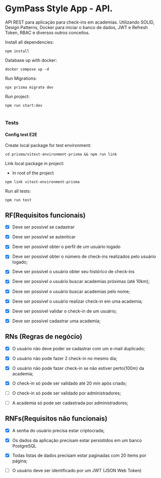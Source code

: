 # GymPass Style App - API.


 API REST para aplicação para check-ins em academias. Utilizando SOLID, Design Patterns, Docker para iniciar o banco de dados, JWT e Refresh Token, RBAC e diversos outros conceitos.

Install all dependencies: 
```
npm install
```
Database up with docker:
```
docker compose up -d
```
Run Migrations:
```
npx prisma migrate dev
```
   
Run project: 
```
npm run start:dev
```

#
### Tests
#### Config test E2E
Create local package for test environment: 
```
cd prisma/vitest-environment-prisma && npm run link
```
Link local package in project:
- In root of the project
```
npm link vitest-environment-prisma
```
Run all tests:
```
npm run test
```

## RF(Requisitos funcionais)

- [x] Deve ser possível se cadastrar
- [x] Deve ser possível se autenticar
- [x] Deve ser possível obter o perfil de um usuário logado
- [x] Deve ser possível obter o número de check-ins realizados pelo usuário logado;
- [x] Deve ser possível o usuário obter seu histórico de check-ins
- [x] Deve ser possível o usuário buscar academias próximas (até 10km); 
- [x] Deve ser possível o usuário buscar academias pelo nome;
- [x] Deve ser possível o usuário realizar check-in em uma academia;
- [x] Deve ser possível validar o check-in de um usuário;
- [x] Deve ser possível cadastrar uma academia;


## RNs (Regras de negócio)

- [x] O usuário não deve poder se cadastrar com um e-mail duplicado;
- [x] O usuário não pode fazer 2 check-in no mesmo dia;
- [x] O usuário não pode fazer check-in se não estiver perto(100m) da academia;
- [x] O check-in só pode ser validado até 20 min após criado;
- [ ] O check-in só pode ser validado por administradores;
- [ ] A academia só pode ser cadastrada por administradores;



## RNFs(Requisitos não funcionais)

- [x] A senha do usuário precisa estar criptocrada;
- [x] Os dados da aplicação precisam estar persistidos em um banco PostgreSQL
- [x] Todas listas de dados precisam estar paginadas com 20 items por página;
- [ ] O usuário deve ser identificado por um JWT (JSON Web Token)
 
